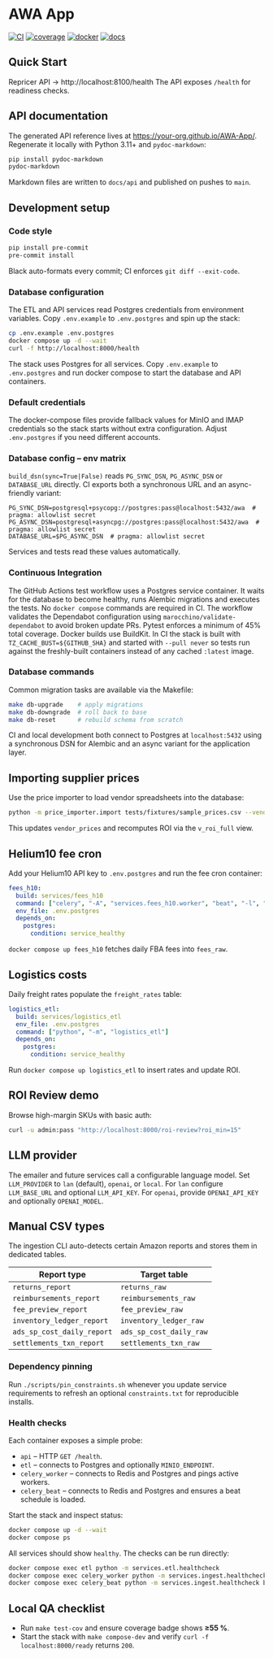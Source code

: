 # AWA App
[![CI](https://github.com/your-org/AWA-App/actions/workflows/ci.yml/badge.svg)](https://github.com/your-org/AWA-App/actions/workflows/ci.yml)
[![coverage](https://codecov.io/gh/your-org/AWA-App/branch/main/graph/badge.svg)](https://codecov.io/gh/your-org/AWA-App)
[![docker](https://img.shields.io/badge/docker-build-blue)](https://hub.docker.com/r/your-org/awa-app)
[![docs](https://img.shields.io/badge/docs-latest-blue)](https://your-org.github.io/AWA-App/)

## Quick Start
Repricer API → http://localhost:8100/health
The API exposes `/health` for readiness checks.

## API documentation
The generated API reference lives at <https://your-org.github.io/AWA-App/>.
Regenerate it locally with Python 3.11+ and `pydoc-markdown`:

```bash
pip install pydoc-markdown
pydoc-markdown
```

Markdown files are written to `docs/api` and published on pushes to `main`.

## Development setup

### Code style
```bash
pip install pre-commit
pre-commit install
```
Black auto-formats every commit; CI enforces `git diff --exit-code`.

### Database configuration

The ETL and API services read Postgres credentials from environment variables.
Copy `.env.example` to `.env.postgres` and spin up the stack:

```bash
cp .env.example .env.postgres
docker compose up -d --wait
curl -f http://localhost:8000/health
```

The stack uses Postgres for all services. Copy `.env.example` to `.env.postgres`
and run docker compose to start the database and API containers.

### Default credentials

The docker-compose files provide fallback values for MinIO and IMAP credentials
so the stack starts without extra configuration. Adjust `.env.postgres` if you
need different accounts.

### Database config – env matrix

`build_dsn(sync=True|False)` reads `PG_SYNC_DSN`, `PG_ASYNC_DSN` or
`DATABASE_URL` directly. CI exports both a synchronous URL and an
async-friendly variant:

```
PG_SYNC_DSN=postgresql+psycopg://postgres:pass@localhost:5432/awa  # pragma: allowlist secret
PG_ASYNC_DSN=postgresql+asyncpg://postgres:pass@localhost:5432/awa  # pragma: allowlist secret
DATABASE_URL=$PG_ASYNC_DSN  # pragma: allowlist secret
```
Services and tests read these values automatically.

### Continuous Integration

The GitHub Actions test workflow uses a Postgres service container. It waits
for the database to become healthy, runs Alembic migrations and executes the
tests. No `docker compose` commands are required in CI.
The workflow validates the Dependabot configuration using
`marocchino/validate-dependabot` to avoid broken update PRs.
Pytest enforces a minimum of 45% total coverage.
Docker builds use BuildKit. In CI the stack is built with
`TZ_CACHE_BUST=${GITHUB_SHA}` and started with `--pull never` so tests run
against the freshly-built containers instead of any cached `:latest` image.

### Database commands

Common migration tasks are available via the Makefile:

```bash
make db-upgrade    # apply migrations
make db-downgrade  # roll back to base
make db-reset      # rebuild schema from scratch
```

CI and local development both connect to Postgres at `localhost:5432` using a
synchronous DSN for Alembic and an async variant for the application layer.


## Importing supplier prices
Use the price importer to load vendor spreadsheets into the database:
```bash
python -m price_importer.import tests/fixtures/sample_prices.csv --vendor "ACME GmbH"
```
This updates `vendor_prices` and recomputes ROI via the `v_roi_full` view.

## Helium10 fee cron
Add your Helium10 API key to `.env.postgres` and run the fee cron container:

```yaml
fees_h10:
  build: services/fees_h10
  command: ["celery", "-A", "services.fees_h10.worker", "beat", "-l", "info"]
  env_file: .env.postgres
  depends_on:
    postgres:
      condition: service_healthy
```

`docker compose up fees_h10` fetches daily FBA fees into `fees_raw`.

## Logistics costs
Daily freight rates populate the `freight_rates` table:

```yaml
logistics_etl:
  build: services/logistics_etl
  env_file: .env.postgres
  command: ["python", "-m", "logistics_etl"]
  depends_on:
    postgres:
      condition: service_healthy
```

Run `docker compose up logistics_etl` to insert rates and update ROI.

## ROI Review demo

Browse high-margin SKUs with basic auth:

```bash
curl -u admin:pass "http://localhost:8000/roi-review?roi_min=15"
```

## LLM provider

The emailer and future services call a configurable language model.
Set `LLM_PROVIDER` to `lan` (default), `openai`, or `local`.
For `lan` configure `LLM_BASE_URL` and optional `LLM_API_KEY`.
For `openai`, provide `OPENAI_API_KEY` and optionally `OPENAI_MODEL`.

## Manual CSV types

The ingestion CLI auto-detects certain Amazon reports and stores them in
dedicated tables.

| Report type           | Target table        |
| --------------------- | ------------------- |
| `returns_report`      | `returns_raw`       |
| `reimbursements_report` | `reimbursements_raw` |
| `fee_preview_report` | `fee_preview_raw` |
| `inventory_ledger_report` | `inventory_ledger_raw` |
| `ads_sp_cost_daily_report` | `ads_sp_cost_daily_raw` |
| `settlements_txn_report` | `settlements_txn_raw` |

### Dependency pinning
Run `./scripts/pin_constraints.sh` whenever you update service requirements to refresh an optional `constraints.txt` for reproducible installs.

### Health checks
Each container exposes a simple probe:

- `api` – HTTP `GET /health`.
- `etl` – connects to Postgres and optionally `MINIO_ENDPOINT`.
- `celery_worker` – connects to Redis and Postgres and pings active workers.
- `celery_beat` – connects to Redis and Postgres and ensures a beat schedule is loaded.

Start the stack and inspect status:

```bash
docker compose up -d --wait
docker compose ps
```

All services should show `healthy`. The checks can be run directly:

```bash
docker compose exec etl python -m services.etl.healthcheck
docker compose exec celery_worker python -m services.ingest.healthcheck worker
docker compose exec celery_beat python -m services.ingest.healthcheck beat
```

## Local QA checklist

* Run `make test-cov` and ensure coverage badge shows **≥55 %**.
* Start the stack with `make compose-dev` and verify `curl -f localhost:8000/ready` returns `200`.
